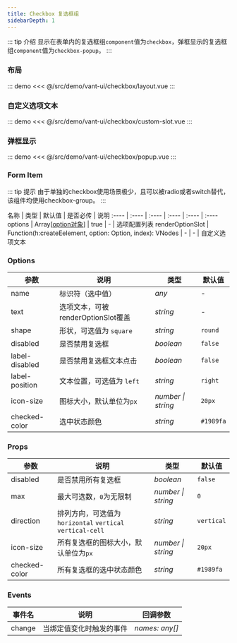```yaml
---
title: Checkbox 复选框组
sidebarDepth: 1
---
```


::: tip 介绍
显示在表单内的复选框组`component`值为`checkbox`，弹框显示的复选框组`component`值为`checkbox-popup`。
:::

### 布局

::: demo
<<< @/src/demo/vant-ui/checkbox/layout.vue
:::

### 自定义选项文本

::: demo
<<< @/src/demo/vant-ui/checkbox/custom-slot.vue
:::

### 弹框显示

::: demo
<<< @/src/demo/vant-ui/checkbox/popup.vue
:::

### Form Item
::: tip 提示
由于单独的checkbox使用场景极少，且可以被radio或者switch替代，该组件均使用checkbox-group。
:::

名称  | 类型 | 默认值 | 是否必传 | 说明
:---- | :---- | :---- | :---- | :---- | :----
options | Array[[option对象](#options)] | true | - | 选项配置列表
renderOptionSlot | Function(h:createEelement, option: Option, index): VNodes | - | - | 自定义选项文本

### Options

| 参数 | 说明 | 类型 | 默认值 |
| --- | --- | --- | --- |
| name | 标识符（选中值） | _any_ | - |
| text | 选项文本，可被renderOptionSlot覆盖 | _string_ | - |
| shape | 形状，可选值为 `square` | _string_ | `round` |
| disabled | 是否禁用复选框 | _boolean_ | `false` |
| label-disabled | 是否禁用复选框文本点击 | _boolean_ | `false` |
| label-position | 文本位置，可选值为 `left` | _string_ | `right` |
| icon-size | 图标大小，默认单位为`px` | _number \| string_ | `20px` |
| checked-color | 选中状态颜色 | _string_ | `#1989fa` |

### Props

| 参数 | 说明 | 类型 | 默认值 |
| --- | --- | --- | --- |
| disabled | 是否禁用所有复选框 | _boolean_ | `false` |
| max | 最大可选数，`0`为无限制 | _number \| string_ | `0` |
| direction | 排列方向，可选值为`horizontal` `vertical` `vertical-cell` | _string_ | `vertical` |
| icon-size | 所有复选框的图标大小，默认单位为`px` | _number \| string_ | `20px` |
| checked-color | 所有复选框的选中状态颜色 | _string_ | `#1989fa` |

### Events

| 事件名 | 说明                     | 回调参数       |
| ------ | ------------------------ | -------------- |
| change | 当绑定值变化时触发的事件 | _names: any[]_ |
